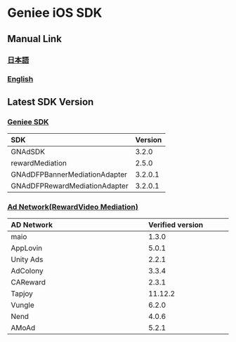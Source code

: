 # Geniee iOS SDK

## Manual Link

### [日本語](SDK-Manual-ja.md)

### [English](SDK-Manual-en.md)


## Latest SDK Version
### [Geniee SDK](https://github.com/geniee-ssp/Geniee-iOS-SDK/wiki/Install-iOS-SDK)

|SDK| Version |
|:--|:--|
|GNAdSDK| 3.2.0 |
|rewardMediation|2.5.0|
|GNAdDFPBannerMediationAdapter|3.2.0.1|
|GNAdDFPRewardMediationAdapter|3.2.0.1|

### [Ad Network(RewardVideo Mediation)](https://github.com/geniee-ssp/Geniee-iOS-SDK/wiki/RewardVideo-For-iOS)

| AD Network　　　　　　　　　　　　　 | Verified version　　　　|
|:-----------|:------------|
| maio | 1.3.0 |
| AppLovin| 5.0.1 | 
| Unity Ads| 2.2.1 | 
| AdColony | 3.3.4 | 
| CAReward| 2.3.1 | 
| Tapjoy| 11.12.2 | 
| Vungle| 6.2.0 | 
| Nend| 4.0.6 | 
| AMoAd| 5.2.1 | 
